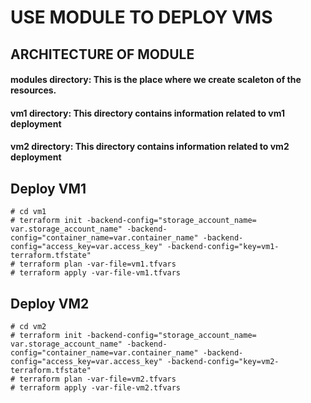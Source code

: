 # USE MODULE TO DEPLOY VMS 

## ARCHITECTURE OF MODULE


#### modules directory: This is the place where we create scaleton of the resources.
#### vm1 directory: This directory contains information related to vm1 deployment
#### vm2 directory: This directory contains information related to vm2 deployment

## Deploy VM1 
``` 
# cd vm1
# terraform init -backend-config="storage_account_name= var.storage_account_name" -backend-config="container_name=var.container_name" -backend-config="access_key=var.access_key" -backend-config="key=vm1-terraform.tfstate"
# terraform plan -var-file=vm1.tfvars
# terraform apply -var-file-vm1.tfvars
```
## Deploy VM2
``` 
# cd vm2
# terraform init -backend-config="storage_account_name= var.storage_account_name" -backend-config="container_name=var.container_name" -backend-config="access_key=var.access_key" -backend-config="key=vm2-terraform.tfstate"
# terraform plan -var-file=vm2.tfvars
# terraform apply -var-file-vm2.tfvars
```
